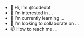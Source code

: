 - 👋 Hi, I’m @codedbt
- 👀 I’m interested in ...
- 🌱 I’m currently learning ...
- 💞️ I’m looking to collaborate on ...
- 📫 How to reach me ...

<!---
codedbt/codedbt is a ✨ special ✨ repository because its `README.md` (this file) appears on your GitHub profile.
You can click the Preview link to take a look at your changes.
--->
